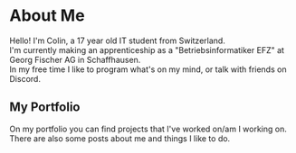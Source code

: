 # About Me

Hello! I'm Colin, a 17 year old IT student from Switzerland.   
I'm currently making an apprenticeship as a "Betriebsinformatiker EFZ" at Georg Fischer AG in Schaffhausen.   
In my free time I like to program what's on my mind, or talk with friends on Discord.

## My Portfolio
On my portfolio you can find projects that I've worked on/am I working on.  
There are also some posts about me and things I like to do.